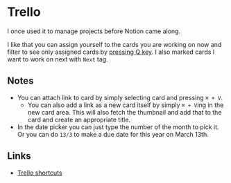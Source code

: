 # Trello

I once used it to manage projects before Notion came along.

I like that you can assign yourself to the cards you are working on now and filter to see only assigned cards by [pressing Q key](https://trello.com/shortcuts). I also marked cards I want to work on next with `Next` tag.

## Notes

* You can attach link to card by simply selecting card and pressing `⌘ + V`.
  * You can also add a link as a new card itself by simply `⌘ + V`ing in the new card area. This will also fetch the thumbnail and add that to the card and create an appropriate title.
* In the date picker you can just type the number of the month to pick it. Or you can do `13/3` to make a due date for this year on March 13th.

## Links

* [Trello shortcuts](https://trello.com/shortcuts)

